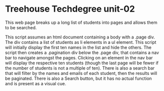 # Treehouse Techdegree unit-02

This web page breaks up a long list of students into pages and allows them to be searched.

This script assumes an html document containing a body with a .page
  div. The div contains a list of students as li elements in a ul element.
  This script will initially display the first ten names in the list and 
  hide the others. The script then creates a .pagination div below
  the .page div, that contains a nav bar to navigate amongst the pages.
  Clicking on an element in the nav bar will display the respective ten
  students (though the last page will be fewer if the number of students 
  is not a multiple of ten). There is also a search bar that will filter
  by the names and emails of each student, then the results will be 
  paginated. There is also a Search button, but it has no actual function
  and is present as a visual cue.